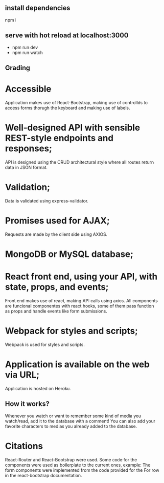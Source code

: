 ## install dependencies

npm i

## serve with hot reload at localhost:3000

- npm run dev
- npm run watch

## Grading

# Accessible

Application makes use of React-Bootstrap, making use of controlIds to access forms thorugh the keyboard and making use of labels.

# Well-designed API with sensible REST-style endpoints and responses;

API is designed using the CRUD architectural style where all routes return data in JSON format.

# Validation;

Data is validated using express-validator.

# Promises used for AJAX;

Requests are made by the client side using AXIOS.

# MongoDB or MySQL database;

# React front end, using your API, with state, props, and events;

Front end makes use of react, making API calls using axios. All components are funcional componentes with react hooks, some of them pass function as props and handle events like form submissions.

# Webpack for styles and scripts;

Webpack is used for styles and scripts.

# Application is available on the web via URL;

Application is hosted on Heroku.


## How it works?

Whenever you watch or want to remember some kind of media you watch/read, add it to the database with a comment! You can also add your favorite characters to medias you already added to the database.

# Citations

React-Router and React-Bootstrap were used. Some code for the components were used as boilerplate to the current ones, example: The form components were implemented from the code provided for the For row in the react-bootstrap documentation.
